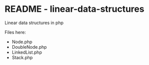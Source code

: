 <h1>README - linear-data-structures</h1>

Linear data structures in php

Files here:
	<ul>
		<li>Node.php</li>
		<li>DoubleNode.php</li>
		<li>LinkedList.php</li>
		<li>Stack.php</li>
	</ul>
	
	
	
